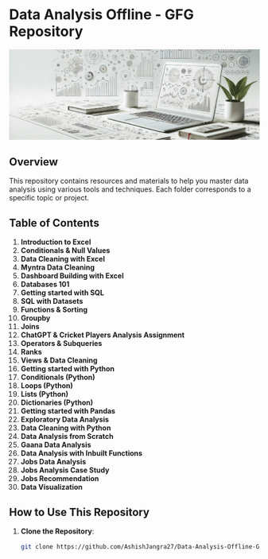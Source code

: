 # Data Analysis Offline - GFG Repository

![Minimalistic Data Analysis Image](https://raw.githubusercontent.com/AshishJangra27/Data-Analysis-Offline-GFG/main/resourcess/img.png)


## Overview

This repository contains resources and materials to help you master data analysis using various tools and techniques. Each folder corresponds to a specific topic or project.

## Table of Contents

1. **Introduction to Excel**
2. **Conditionals & Null Values**
3. **Data Cleaning with Excel**
4. **Myntra Data Cleaning**
5. **Dashboard Building with Excel**
6. **Databases 101**
7. **Getting started with SQL**
8. **SQL with Datasets**
9. **Functions & Sorting**
10. **Groupby**
11. **Joins**
12. **ChatGPT & Cricket Players Analysis Assignment**
13. **Operators & Subqueries**
14. **Ranks**
15. **Views & Data Cleaning**
16. **Getting started with Python**
17. **Conditionals (Python)**
18. **Loops (Python)**
19. **Lists (Python)**
20. **Dictionaries (Python)**
21. **Getting started with Pandas**
22. **Exploratory Data Analysis**
23. **Data Cleaning with Python**
24. **Data Analysis from Scratch**
25. **Gaana Data Analysis**
26. **Data Analysis with Inbuilt Functions**
27. **Jobs Data Analysis**
28. **Jobs Analysis Case Study**
29. **Jobs Recommendation**
30. **Data Visualization**

## How to Use This Repository

1. **Clone the Repository**:
   ```sh
   git clone https://github.com/AshishJangra27/Data-Analysis-Offline-GFG.git
```

